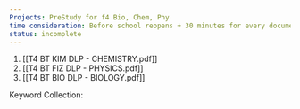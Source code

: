 ```yaml
---
Projects: PreStudy for f4 Bio, Chem, Phy
time consideration: Before school reopens + 30 minutes for every document
status: incomplete
---
```


1. [[T4 BT KIM DLP - CHEMISTRY.pdf]]
2. [[T4 BT FIZ DLP - PHYSICS.pdf]]
3. [[T4 BT BIO DLP - BIOLOGY.pdf]]

Keyword Collection:

